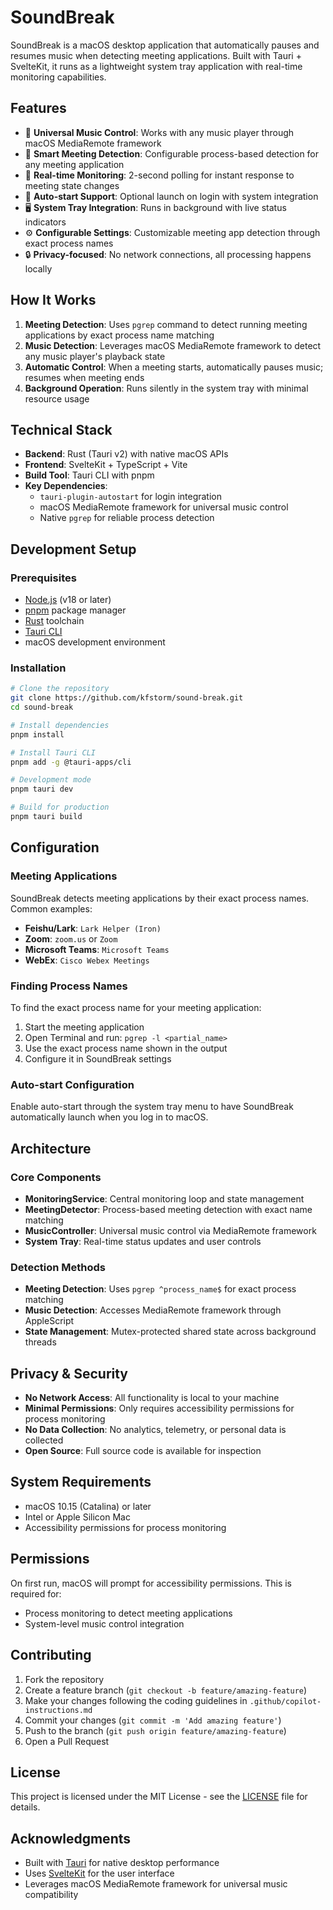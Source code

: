 # SoundBreak

SoundBreak is a macOS desktop application that automatically pauses and resumes music when detecting meeting applications. Built with Tauri + SvelteKit, it runs as a lightweight system tray application with real-time monitoring capabilities.

## Features

- 🎵 **Universal Music Control**: Works with any music player through macOS MediaRemote framework
- 🎤 **Smart Meeting Detection**: Configurable process-based detection for any meeting application
- 🔄 **Real-time Monitoring**: 2-second polling for instant response to meeting state changes
- 🚀 **Auto-start Support**: Optional launch on login with system integration
- 🖥️ **System Tray Integration**: Runs in background with live status indicators
- ⚙️ **Configurable Settings**: Customizable meeting app detection through exact process names
- 🔒 **Privacy-focused**: No network connections, all processing happens locally

## How It Works

1. **Meeting Detection**: Uses `pgrep` command to detect running meeting applications by exact process name matching
2. **Music Detection**: Leverages macOS MediaRemote framework to detect any music player's playback state
3. **Automatic Control**: When a meeting starts, automatically pauses music; resumes when meeting ends
4. **Background Operation**: Runs silently in the system tray with minimal resource usage

## Technical Stack

- **Backend**: Rust (Tauri v2) with native macOS APIs
- **Frontend**: SvelteKit + TypeScript + Vite
- **Build Tool**: Tauri CLI with pnpm
- **Key Dependencies**:
  - `tauri-plugin-autostart` for login integration
  - macOS MediaRemote framework for universal music control
  - Native `pgrep` for reliable process detection

## Development Setup

### Prerequisites

- [Node.js](https://nodejs.org/) (v18 or later)
- [pnpm](https://pnpm.io/) package manager
- [Rust](https://rustup.rs/) toolchain
- [Tauri CLI](https://tauri.app/v1/guides/getting-started/prerequisites)
- macOS development environment

### Installation

```bash
# Clone the repository
git clone https://github.com/kfstorm/sound-break.git
cd sound-break

# Install dependencies
pnpm install

# Install Tauri CLI
pnpm add -g @tauri-apps/cli

# Development mode
pnpm tauri dev

# Build for production
pnpm tauri build
```

## Configuration

### Meeting Applications

SoundBreak detects meeting applications by their exact process names. Common examples:

- **Feishu/Lark**: `Lark Helper (Iron)`
- **Zoom**: `zoom.us` or `Zoom`
- **Microsoft Teams**: `Microsoft Teams`
- **WebEx**: `Cisco Webex Meetings`

### Finding Process Names

To find the exact process name for your meeting application:

1. Start the meeting application
2. Open Terminal and run: `pgrep -l <partial_name>`
3. Use the exact process name shown in the output
4. Configure it in SoundBreak settings

### Auto-start Configuration

Enable auto-start through the system tray menu to have SoundBreak automatically launch when you log in to macOS.

## Architecture

### Core Components

- **MonitoringService**: Central monitoring loop and state management
- **MeetingDetector**: Process-based meeting detection with exact name matching
- **MusicController**: Universal music control via MediaRemote framework
- **System Tray**: Real-time status updates and user controls

### Detection Methods

- **Meeting Detection**: Uses `pgrep ^process_name$` for exact process matching
- **Music Detection**: Accesses MediaRemote framework through AppleScript
- **State Management**: Mutex-protected shared state across background threads

## Privacy & Security

- **No Network Access**: All functionality is local to your machine
- **Minimal Permissions**: Only requires accessibility permissions for process monitoring
- **No Data Collection**: No analytics, telemetry, or personal data is collected
- **Open Source**: Full source code is available for inspection

## System Requirements

- macOS 10.15 (Catalina) or later
- Intel or Apple Silicon Mac
- Accessibility permissions for process monitoring

## Permissions

On first run, macOS will prompt for accessibility permissions. This is required for:

- Process monitoring to detect meeting applications
- System-level music control integration

## Contributing

1. Fork the repository
2. Create a feature branch (`git checkout -b feature/amazing-feature`)
3. Make your changes following the coding guidelines in `.github/copilot-instructions.md`
4. Commit your changes (`git commit -m 'Add amazing feature'`)
5. Push to the branch (`git push origin feature/amazing-feature`)
6. Open a Pull Request

## License

This project is licensed under the MIT License - see the [LICENSE](LICENSE) file for details.

## Acknowledgments

- Built with [Tauri](https://tauri.app/) for native desktop performance
- Uses [SvelteKit](https://kit.svelte.dev/) for the user interface
- Leverages macOS MediaRemote framework for universal music compatibility
